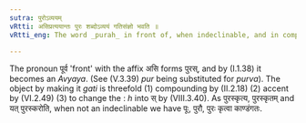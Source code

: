 ```yaml
---
sutra: पुरोऽव्ययम्
vRtti: असिप्रत्ययान्तः पुरः शब्दोऽव्ययं गतिसंज्ञो भवति ॥
vRtti_eng: The word _purah_ in front of, when indeclinable, and in composition with a verb, is called _gati_.

---
```

The pronoun पूर्व 'front' with the affix असि forms पुरस्, and by (I.1.38) it becomes an _Avyaya_. (See (V.3.39) _pur_ being substituted for _purva_). The object by making it _gati_ is threefold (1) compounding by (II.2.18) (2) accent by (VI.2.49) (3) to change the : _h_ into स् by (VIII.3.40). As पुरस्कृत्य, पुरस्कृतम् and यत् पुरस्करोति, when not an indeclinable we have पूः, पुरौ, पुरः कृत्वा काण्डंगतः.